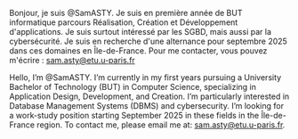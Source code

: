 Bonjour, je suis @SamASTY.
Je suis en première année de BUT informatique parcours Réalisation, Création et Développement d'applications.
Je suis surtout intéressé par les SGBD, mais aussi par la cybersécurité.
Je suis en recherche d'une alternance pour septembre 2025 dans ces domaines en Île-de-France.
Pour me contacter, vous pouvez m'écrire : sam.asty@etu.u-paris.fr

Hello, I’m @SamASTY.
I’m currently in my first years pursuing a University Bachelor of Technology (BUT) in Computer Science, specializing in Application Design, Development, and Creation.
I’m particularly interested in Database Management Systems (DBMS) and cybersecurity.
I’m looking for a work-study position starting September 2025 in these fields in the Île-de-France region.
To contact me, please email me at: sam.asty@etu.u-paris.fr.
